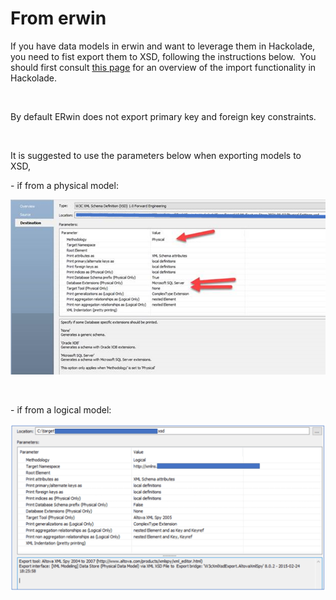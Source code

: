 # From erwin

If you have data models in erwin and want to leverage them in Hackolade, you need to fist export them to XSD, following the instructions below.&nbsp; You should first consult [this page](<XSDoflogicalmodels.md>) for an overview of the import functionality in Hackolade.

&nbsp;

By default ERwin does not export primary key and foreign key constraints. &nbsp;

&nbsp;

It is suggested to use the parameters below when exporting models to XSD,&nbsp;

\- if from a physical model:

![ERwin XSD export parameters - physical](<lib/ERwin%20XSD%20export%20parameters%20-%20physical.png>)

&nbsp;

\- if from a logical model:

![Image](<lib/ERwin%20XSD%20export%20parameters%20-%20logical.png>)

